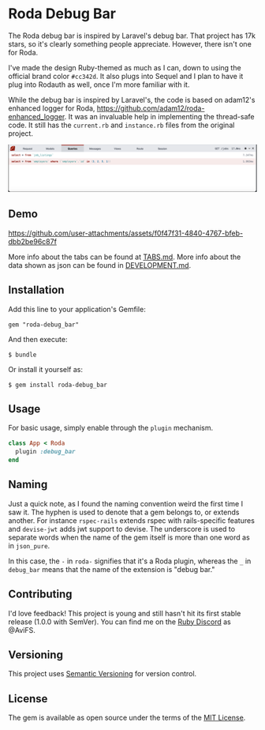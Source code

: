 # Roda Debug Bar

The Roda debug bar is inspired by Laravel's debug bar. That project has 17k stars, so it's clearly something people appreciate. However, there isn't one for Roda.

I've made the design Ruby-themed as much as I can, down to using the official brand color `#cc342d`. It also plugs into Sequel and I plan to have it plug into Rodauth as well, once I'm more familiar with it.

While the debug bar is inspired by Laravel's, the code is based on adam12's enhanced logger for Roda, https://github.com/adam12/roda-enhanced_logger. It was an invaluable help in implementing the thread-safe code. It still has the `current.rb` and `instance.rb` files from the original project.

![Debug Bar Preview](/docs/roda-debug_bar.png)

## Demo


https://github.com/user-attachments/assets/f0f47f31-4840-4767-bfeb-dbb2be96c87f


More info about the tabs can be found at [TABS.md](/docs/TABS.md). More info about the data shown as json can be found in [DEVELOPMENT.md](/docs/DEVELOPMENT.md).

## Installation

Add this line to your application's Gemfile:

    gem "roda-debug_bar"

And then execute:

    $ bundle

Or install it yourself as:

    $ gem install roda-debug_bar

## Usage

For basic usage, simply enable through the `plugin` mechanism.


```ruby
class App < Roda
  plugin :debug_bar
end
```

## Naming

Just a quick note, as I found the naming convention weird the first time I saw it. The hyphen is used to denote that a gem belongs to, or extends another. For instance `rspec-rails` extends rspec with rails-specific features and `devise-jwt` adds jwt support to devise. The underscore is used to separate words when the name of the gem itself is more than one word as in `json_pure`.

In this case, the `-` in `roda-` signifies that it's a Roda plugin, whereas the `_` in `debug_bar` means that the name of the extension is "debug bar."

## Contributing

I'd love feedback! This project is young and still hasn't hit its first stable release (1.0.0 with SemVer). You can find me on the [Ruby Discord](https://discord.gg/gC83Q4Kq) as @AviFS.

## Versioning

This project uses [Semantic Versioning](https://semver.org) for version control.

## License

The gem is available as open source under the terms of the [MIT License](http://opensource.org/licenses/MIT).
